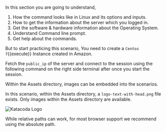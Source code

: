 In this section you are going to understand, 

  1. How the command looks like in Linux and its options and inputs.
  2. How to get the information about the server which you logged in.
  3. Get the software & hardware information about the Operating System.
  4. Understand Command line prompt.
  5. Get help about the commands.

But to start practicing this scenario, You need to create a `Centos 7`{{execute}} Instance created in Amazon.

Fetch the `public_ip` of the server and connect to the session using the following command on the right side terminal after once you start the session.



Within the Assets directory, images can be embedded into the scenarios.

In this scenario, within the Assets directory, a `logo-text-with-head.png` file exists. Only images within the Assets directory are available.

![Katacoda Logo](/linux-basics/linux-cli-syntaxes/images/sample.png)

While relative paths can work, for most browser support we recommend using the absolute path.